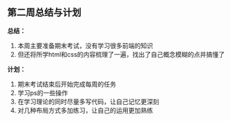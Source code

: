 ## 第二周总结与计划 ##
**总结：**  
1. 本周主要准备期末考试，没有学习很多前端的知识  
2. 但还将所学html和css的内容梳理了一遍，找出了自己概念模糊的点并搞懂了

**计划：**  
1. 期末考试结束后开始完成每周的任务  
2. 学习ps的一些操作  
3. 在学习理论的同时尽量多写代码，让自己记忆更深刻  
4. 对几种布局方式多加练习，让自己的运用更加熟练